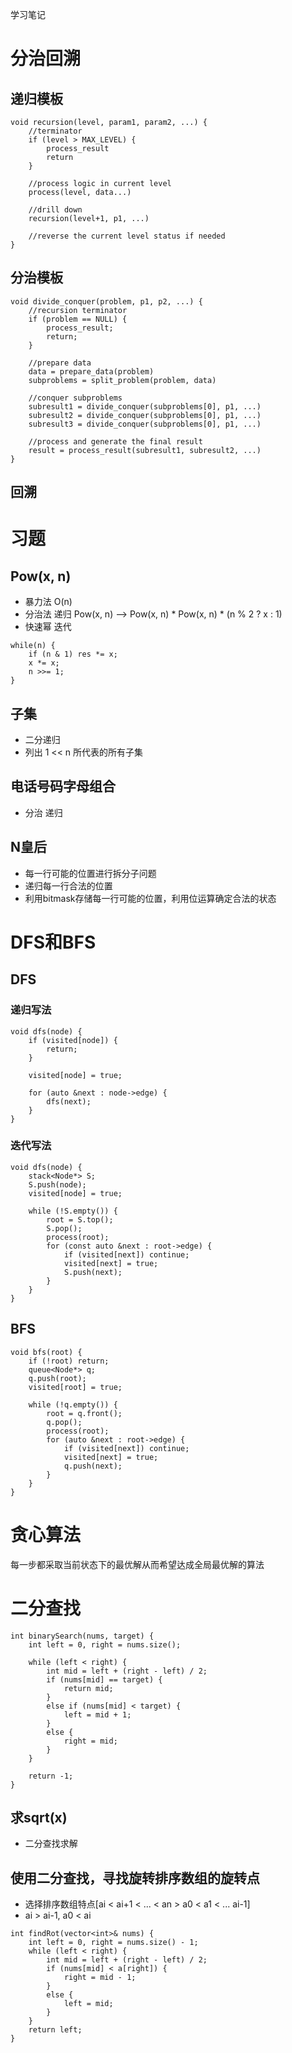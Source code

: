 学习笔记

# 分治回溯
## 递归模板
```
void recursion(level, param1, param2, ...) {
    //terminator
    if (level > MAX_LEVEL) {
        process_result
        return
    }

    //process logic in current level
    process(level, data...)

    //drill down
    recursion(level+1, p1, ...)

    //reverse the current level status if needed
}
```

## 分治模板
```
void divide_conquer(problem, p1, p2, ...) {
    //recursion terminator
    if (problem == NULL) {
        process_result;
        return;
    }

    //prepare data
    data = prepare_data(problem)
    subproblems = split_problem(problem, data)

    //conquer subproblems
    subresult1 = divide_conquer(subproblems[0], p1, ...)
    subresult2 = divide_conquer(subproblems[0], p1, ...)
    subresult3 = divide_conquer(subproblems[0], p1, ...)

    //process and generate the final result
    result = process_result(subresult1, subresult2, ...)
}
```

## 回溯

# 习题
## Pow(x, n)
- 暴力法 O(n)
- 分治法 递归
    Pow(x, n) --> Pow(x, n) * Pow(x, n) * (n % 2 ? x : 1)
- 快速幂 迭代
```
while(n) {
    if (n & 1) res *= x;
    x *= x;
    n >>= 1;
}
```

## 子集
- 二分递归
- 列出 1 << n 所代表的所有子集

## 电话号码字母组合
- 分治 递归

## N皇后
- 每一行可能的位置进行拆分子问题
- 递归每一行合法的位置
- 利用bitmask存储每一行可能的位置，利用位运算确定合法的状态

# DFS和BFS

## DFS

### 递归写法
```
void dfs(node) {
    if (visited[node]) {
        return;
    }

    visited[node] = true;

    for (auto &next : node->edge) {
        dfs(next);
    }
}
```

### 迭代写法
```
void dfs(node) {
    stack<Node*> S;
    S.push(node);
    visited[node] = true;

    while (!S.empty()) {
        root = S.top();
        S.pop();
        process(root);
        for (const auto &next : root->edge) {
            if (visited[next]) continue;
            visited[next] = true;
            S.push(next);
        }
    }
}
```

## BFS
```
void bfs(root) {
    if (!root) return;
    queue<Node*> q;
    q.push(root);
    visited[root] = true;

    while (!q.empty()) {
        root = q.front();
        q.pop();
        process(root);
        for (auto &next : root->edge) {
            if (visited[next]) continue;
            visited[next] = true;
            q.push(next);
        }
    }
}
```

# 贪心算法
每一步都采取当前状态下的最优解从而希望达成全局最优解的算法

# 二分查找
```
int binarySearch(nums, target) {
    int left = 0, right = nums.size();

    while (left < right) {
        int mid = left + (right - left) / 2;
        if (nums[mid] == target) {
            return mid;
        }
        else if (nums[mid] < target) {
            left = mid + 1;
        }
        else {
            right = mid;
        }
    }

    return -1;
}
```

## 求sqrt(x)
- 二分查找求解

## 使用二分查找，寻找旋转排序数组的旋转点
- 选择排序数组特点[ai < ai+1 < ... < an > a0 < a1 < ... ai-1]
- ai > ai-1, a0 < ai
```
int findRot(vector<int>& nums) {
    int left = 0, right = nums.size() - 1;
    while (left < right) {
        int mid = left + (right - left) / 2;
        if (nums[mid] < a[right]) {
            right = mid - 1;
        }
        else {
            left = mid;
        }
    }
    return left;
}
```